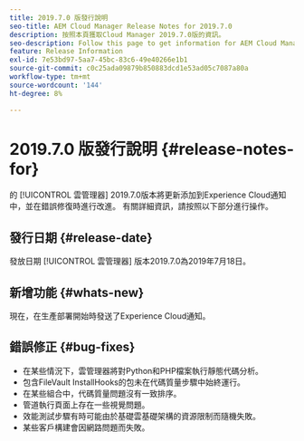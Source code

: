 ```yaml
---
title: 2019.7.0 版發行說明
seo-title: AEM Cloud Manager Release Notes for 2019.7.0
description: 按照本頁獲取Cloud Manager 2019.7.0版的資訊。
seo-description: Follow this page to get information for AEM Cloud Manager Release 2019.7.0.
feature: Release Information
exl-id: 7e53bd97-5aa7-45bc-83c6-49e40266e1b1
source-git-commit: c0c25ada09879b850883dcd1e53ad05c7087a80a
workflow-type: tm+mt
source-wordcount: '144'
ht-degree: 8%

---
```


# 2019.7.0 版發行說明 {#release-notes-for}

的 [!UICONTROL 雲管理器] 2019.7.0版本將更新添加到Experience Cloud通知中，並在錯誤修復時進行改進。 有關詳細資訊，請按照以下部分進行操作。

## 發行日期 {#release-date}

發放日期 [!UICONTROL 雲管理器] 版本2019.7.0為2019年7月18日。

## 新增功能 {#whats-new}

現在，在生產部署開始時發送了Experience Cloud通知。

## 錯誤修正 {#bug-fixes}

* 在某些情況下，雲管理器將對Python和PHP檔案執行靜態代碼分析。
* 包含FileVault InstallHooks的包未在代碼質量步驟中始終運行。
* 在某些組合中，代碼質量問題沒有一致排序。
* 管道執行頁面上存在一些視覺問題。
* 效能測試步驟有時可能由於基礎雲基礎架構的資源限制而隨機失敗。
* 某些客戶構建會因網路問題而失敗。
